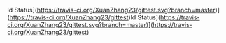 ld Status](https://travis-ci.org/XuanZhang23/gittest.svg?branch=master)](https://travis-ci.org/XuanZhang23/gittest)ld Status](https://travis-ci.org/XuanZhang23/gittest.svg?branch=master)](https://travis-ci.org/XuanZhang23/gittest)
